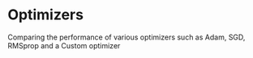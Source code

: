 # Optimizers
Comparing the performance of various optimizers such as Adam, SGD, RMSprop and a Custom optimizer
